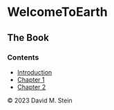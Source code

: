 # WelcomeToEarth

## The Book

### Contents

* [Introduction](https://github.com/Skatterbrainz/WelcomeToEarth/blob/main/intro.md)
* [Chapter 1](https://github.com/Skatterbrainz/WelcomeToEarth/blob/main/chapter1.md)
* [Chapter 2](https://github.com/Skatterbrainz/WelcomeToEarth/blob/main/chapter2.md)

&copy; 2023 David M. Stein
